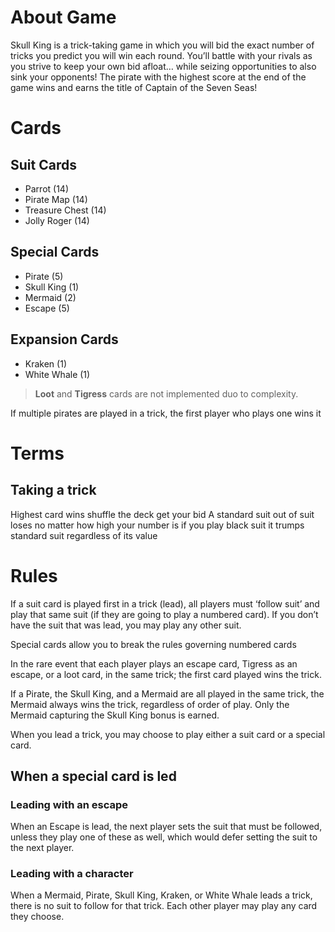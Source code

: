 # About Game
Skull King is a trick-taking game in which you will bid
the exact number of tricks you predict you will win each
round. You’ll battle with your rivals as you strive to keep
your own bid afloat… while seizing opportunities to also
sink your opponents! The pirate with the highest score at
the end of the game wins and earns the title of Captain of
the Seven Seas!

# Cards

## Suit Cards
- Parrot (14)
- Pirate Map (14)
- Treasure Chest (14)
- Jolly Roger (14)

## Special Cards
- Pirate (5)
- Skull King (1)
- Mermaid (2)
- Escape (5)

## Expansion Cards
- Kraken (1)
- White Whale (1)

> **Loot** and **Tigress** cards are not implemented duo to complexity.

If multiple pirates are played in a trick, the first player who plays one wins it


# Terms
## Taking a trick
Highest card wins
shuffle the deck
get your bid
A standard suit out of suit loses no matter how high your number is 
if you play black suit it trumps standard suit regardless of its value


# Rules

If a suit card is played first in a trick (lead), all players must
‘follow suit’ and play that same suit (if they are going to
play a numbered card). If you don’t have the suit that was
lead, you may play any other suit.

Special cards allow you to break the rules governing
numbered cards

In the rare event that each player plays
an escape card, Tigress as an escape, or a loot card, in the
same trick; the first card played wins the trick.


If a Pirate, the Skull King, and a Mermaid are all played in the same trick,
the Mermaid always wins the trick, regardless of order of play.
Only the Mermaid capturing the Skull King bonus is earned.


When you lead a trick, you may choose to play either a suit
card or a special card.

## When a special card is led

### Leading with an escape
When an Escape is lead, the next player sets the suit that must be followed,
unless they play one of these as well, which would defer setting the suit
to the next player.

### Leading with a character

When a Mermaid, Pirate, Skull King, Kraken, or White Whale
leads a trick, there is no suit to follow for that trick.
Each other player may play any card they choose.